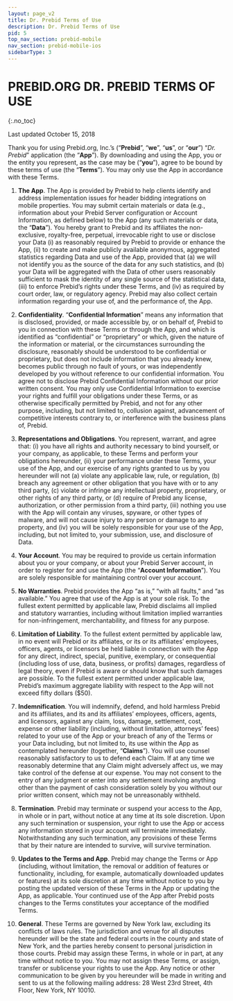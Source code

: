 ```yaml
---
layout: page_v2
title: Dr. Prebid Terms of Use
description: Dr. Prebid Terms of Use
pid: 5
top_nav_section: prebid-mobile
nav_section: prebid-mobile-ios
sidebarType: 3
---
```


<div class="bs-docs-section" markdown="1">

# PREBID.ORG DR. PREBID TERMS OF USE

{:.no_toc}

Last updated October 15, 2018

Thank you for using Prebid.org, Inc.’s (“**Prebid**”, “**we**”, “**us**”, or “**our**”) “*Dr. Prebid*” application (the “**App**”).  By downloading and using the App, you or the entity you represent, as the case may be (“**you**”), agree to be bound by these terms of use (the “**Terms**”). You may only use the App in accordance with these Terms.

1.  **The App**. The App is provided by Prebid to help clients identify and address implementation issues for header bidding integrations on mobile properties.  You may submit certain materials or data (e.g., information about your Prebid Server configuration or Account Information, as defined below) to the App (any such materials or data, the “**Data**”). You hereby grant to Prebid and its affiliates the non-exclusive, royalty-free, perpetual, irrevocable right to use or disclose your Data (i) as reasonably required by Prebid to provide or enhance the App, (ii) to create and make publicly available anonymous, aggregated statistics regarding Data and use of the App, provided that (a) we will not identify you as the source of the data for any such statistics, and (b) your Data will be aggregated with the Data of other users reasonably sufficient to mask the identity of any single source of the statistical data, (iii) to enforce Prebid’s rights under these Terms, and (iv) as required by court order, law, or regulatory agency. Prebid may also collect certain information regarding your use of, and the performance of, the App.

2.  **Confidentiality**. “**Confidential Information**” means any information that is disclosed, provided, or made accessible by, or on behalf of, Prebid to you in connection with these Terms or through the App, and which is identified as “confidential” or “proprietary” or which, given the nature of the information or material, or the circumstances surrounding the disclosure, reasonably should be understood to be confidential or proprietary, but does not include information that you already knew, becomes public through no fault of yours, or was independently developed by you without reference to our confidential information.  You agree not to disclose Prebid Confidential Information without our prior written consent. You may only use Confidential Information to exercise your rights and fulfill your obligations under these Terms, or as otherwise specifically permitted by Prebid, and not for any other purpose, including, but not limited to, collusion against, advancement of competitive interests contrary to, or interference with the business plans of, Prebid.

3.  **Representations and Obligations**.  You represent, warrant, and agree that: (i) you have all rights and authority necessary to bind yourself, or your company, as applicable, to these Terms and perform your obligations hereunder, (ii) your performance under these Terms, your use of the App, and our exercise of any rights granted to us by you hereunder will not (a) violate any applicable law, rule, or regulation, (b) breach any agreement or other obligation that you have with or to any third party, (c) violate or infringe any intellectual property, proprietary, or other rights of any third party, or (d) require of Prebid any license, authorization, or other permission from a third party, (iii) nothing you use with the App will contain any viruses, spyware, or other types of malware, and will not cause injury to any person or damage to any property, and (iv) you will be solely responsible for your use of the App, including, but not limited to, your submission, use, and disclosure of Data.

4.  **Your Account**.  You may be required to provide us certain information about you or your company, or about your Prebid Server account, in order to register for and use the App (the “**Account Information**”). You are solely responsible for maintaining control over your account.

5.  **No Warranties**.  Prebid provides the App “as is,” “with all faults,” and “as available.” You agree that use of the App is at your sole risk. To the fullest extent permitted by applicable law, Prebid disclaims all implied and statutory warranties, including without limitation implied warranties for non-infringement, merchantability, and fitness for any purpose.

6.  **Limitation of Liability**.  To the fullest extent permitted by applicable law, in no event will Prebid or its affiliates, or its or its affiliates’ employees, officers, agents, or licensors be held liable in connection with the App for any direct, indirect, special, punitive, exemplary, or consequential (including loss of use, data, business, or profits) damages, regardless of legal theory, even if Prebid is aware or should know that such damages are possible.  To the fullest extent permitted under applicable law, Prebid’s maximum aggregate liability with respect to the App will not exceed fifty dollars ($50).

7.  **Indemnification**.  You will indemnify, defend, and hold harmless Prebid and its affiliates, and its and its affiliates’ employees, officers, agents, and licensors, against any claim, loss, damage, settlement, cost, expense or other liability (including, without limitation, attorneys’ fees) related to your use of the App or your breach of any of the Terms or your Data including, but not limited to, its use within the App as contemplated hereunder (together, “**Claims**”). You will use counsel reasonably satisfactory to us to defend each Claim. If at any time we reasonably determine that any Claim might adversely affect us, we may take control of the defense at our expense.  You may not consent to the entry of any judgment or enter into any settlement involving anything other than the payment of cash consideration solely by you without our prior written consent, which may not be unreasonably withheld.

8.  **Termination**.  Prebid may terminate or suspend your access to the App, in whole or in part, without notice at any time at its sole discretion. Upon any such termination or suspension, your right to use the App or access any information stored in your account will terminate immediately. Notwithstanding any such termination, any provisions of these Terms that by their nature are intended to survive, will survive termination.

9.  **Updates to the Terms and App**.  Prebid may change the Terms or App (including, without limitation, the removal or addition of features or functionality, including, for example, automatically downloaded updates or features) at its sole discretion at any time without notice to you by posting the updated version of these Terms in the App or updating the App, as applicable. Your continued use of the App after Prebid posts changes to the Terms constitutes your acceptance of the modified Terms.

10.	**General**.  These Terms are governed by New York law, excluding its conflicts of laws rules. The jurisdiction and venue for all disputes hereunder will be the state and federal courts in the county and state of New York, and the parties hereby consent to personal jurisdiction in those courts. Prebid may assign these Terms, in whole or in part, at any time without notice to you.  You may not assign these Terms, or assign, transfer or sublicense your rights to use the App. Any notice or other communication to be given by you hereunder will be made in writing and sent to us at the following mailing address: 28 West 23rd Street, 4th Floor, New York, NY 10010.
